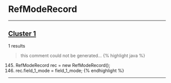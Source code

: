 # RefModeRecord

***

## [Cluster 1](./1)
1 results
> this comment could not be generated...
{% highlight java %}
145. RefModeRecord rec = new RefModeRecord();
146. rec.field_1_mode = field_1_mode;
{% endhighlight %}

***

